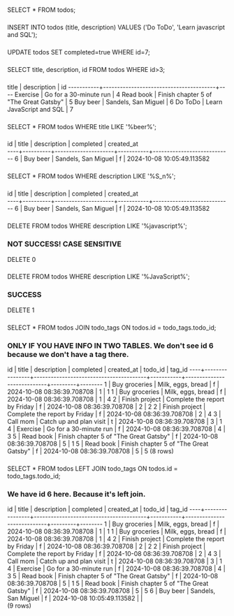 ###
SELECT * FROM todos;
###
INSERT INTO todos (title, description) VALUES ('Do ToDo', 'Learn javascript and SQL');
###
UPDATE todos SET completed=true WHERE id=7;
###


###
SELECT title, description, id FROM todos WHERE id>3;
###
   title   |              description               | id 
-----------+----------------------------------------+----
 Exercise  | Go for a 30-minute run                 |  4
 Read book | Finish chapter 5 of "The Great Gatsby" |  5
 Buy beer  | Sandels, San Miguel                    |  6
 Do ToDo   | Learn JavaScript and SQL               |  7


###
SELECT * FROM todos WHERE title LIKE '%beer%';
###
 id |  title   |     description     | completed |         created_at         
----+----------+---------------------+-----------+----------------------------
  6 | Buy beer | Sandels, San Miguel | f         | 2024-10-08 10:05:49.113582


###
SELECT * FROM todos WHERE description LIKE '%S_n%';
###
 id |  title   |     description     | completed |         created_at         
----+----------+---------------------+-----------+----------------------------
  6 | Buy beer | Sandels, San Miguel | f         | 2024-10-08 10:05:49.113582

###
DELETE FROM todos WHERE description LIKE '%javascript%';
### NOT SUCCESS! CASE SENSITIVE
DELETE 0


###
DELETE FROM todos WHERE description LIKE '%JavaScript%';
### SUCCESS
DELETE 1

###
SELECT * FROM todos JOIN todo_tags ON todos.id = todo_tags.todo_id;
### ONLY IF YOU HAVE INFO IN TWO TABLES. We don't see id 6 because we don't have a tag there.
 id |     title      |              description               | completed |         created_at         | todo_id | tag_id 
----+----------------+----------------------------------------+-----------+----------------------------+---------+--------
  1 | Buy groceries  | Milk, eggs, bread                      | f         | 2024-10-08 08:36:39.708708 |       1 |      1
  1 | Buy groceries  | Milk, eggs, bread                      | f         | 2024-10-08 08:36:39.708708 |       1 |      4
  2 | Finish project | Complete the report by Friday          | f         | 2024-10-08 08:36:39.708708 |       2 |      2
  2 | Finish project | Complete the report by Friday          | f         | 2024-10-08 08:36:39.708708 |       2 |      4
  3 | Call mom       | Catch up and plan visit                | t         | 2024-10-08 08:36:39.708708 |       3 |      1
  4 | Exercise       | Go for a 30-minute run                 | f         | 2024-10-08 08:36:39.708708 |       4 |      3
  5 | Read book      | Finish chapter 5 of "The Great Gatsby" | f         | 2024-10-08 08:36:39.708708 |       5 |      1
  5 | Read book      | Finish chapter 5 of "The Great Gatsby" | f         | 2024-10-08 08:36:39.708708 |       5 |      5
(8 rows)

###
SELECT * FROM todos LEFT JOIN todo_tags ON todos.id = todo_tags.todo_id;
### We have id 6 here. Because it's left join.
 id |     title      |              description               | completed |         created_at         | todo_id | tag_id 
----+----------------+----------------------------------------+-----------+----------------------------+---------+--------
  1 | Buy groceries  | Milk, eggs, bread                      | f         | 2024-10-08 08:36:39.708708 |       1 |      1
  1 | Buy groceries  | Milk, eggs, bread                      | f         | 2024-10-08 08:36:39.708708 |       1 |      4
  2 | Finish project | Complete the report by Friday          | f         | 2024-10-08 08:36:39.708708 |       2 |      2
  2 | Finish project | Complete the report by Friday          | f         | 2024-10-08 08:36:39.708708 |       2 |      4
  3 | Call mom       | Catch up and plan visit                | t         | 2024-10-08 08:36:39.708708 |       3 |      1
  4 | Exercise       | Go for a 30-minute run                 | f         | 2024-10-08 08:36:39.708708 |       4 |      3
  5 | Read book      | Finish chapter 5 of "The Great Gatsby" | f         | 2024-10-08 08:36:39.708708 |       5 |      1
  5 | Read book      | Finish chapter 5 of "The Great Gatsby" | f         | 2024-10-08 08:36:39.708708 |       5 |      5
  6 | Buy beer       | Sandels, San Miguel                    | f         | 2024-10-08 10:05:49.113582 |         |       
(9 rows)